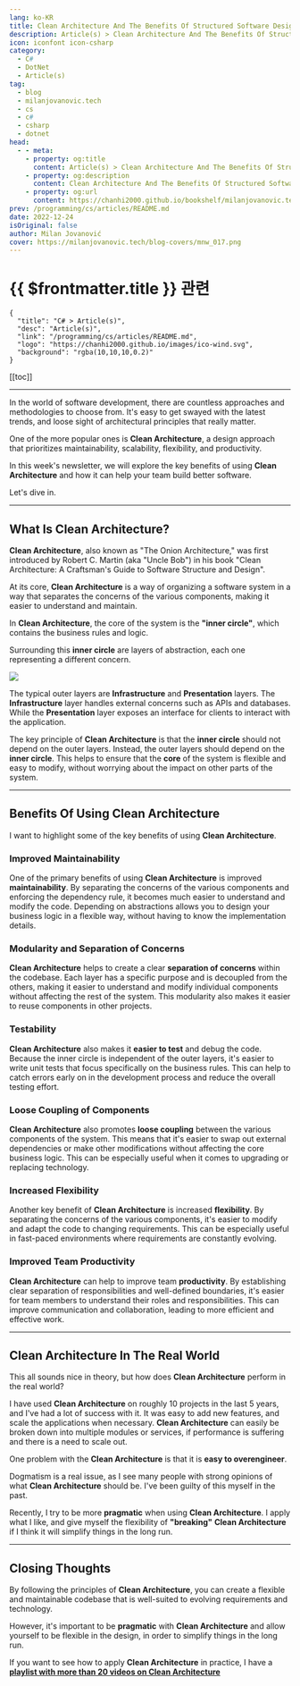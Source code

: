 ```yaml
---
lang: ko-KR
title: Clean Architecture And The Benefits Of Structured Software Design
description: Article(s) > Clean Architecture And The Benefits Of Structured Software Design
icon: iconfont icon-csharp
category: 
  - C#
  - DotNet
  - Article(s)
tag: 
  - blog
  - milanjovanovic.tech
  - cs
  - c#
  - csharp
  - dotnet
head:
  - - meta:
    - property: og:title
      content: Article(s) > Clean Architecture And The Benefits Of Structured Software Design
    - property: og:description
      content: Clean Architecture And The Benefits Of Structured Software Design
    - property: og:url
      content: https://chanhi2000.github.io/bookshelf/milanjovanovic.tech/clean-architecture-and-the-benefits-of-structured-software-design.html
prev: /programming/cs/articles/README.md
date: 2022-12-24
isOriginal: false
author: Milan Jovanović
cover: https://milanjovanovic.tech/blog-covers/mnw_017.png
---
```


# {{ $frontmatter.title }} 관련

```component VPCard
{
  "title": "C# > Article(s)",
  "desc": "Article(s)",
  "link": "/programming/cs/articles/README.md",
  "logo": "https://chanhi2000.github.io/images/ico-wind.svg",
  "background": "rgba(10,10,10,0.2)"
}
```

[[toc]]

---

<SiteInfo
  name="Clean Architecture And The Benefits Of Structured Software Design"
  desc="In the world of software development, there are countless approaches and methodologies to choose from. It's easy to get swayed with the latest trends, and loose sight of architectural principles that really matter. One of the more popular ones is Clean Architecture, a design approach that prioritizes maintainability, scalability, flexibility, and productivity. In this week's newsletter, we will explore the key benefits of using Clean Architecture and how it can help your team build better software."
  url="https://milanjovanovic.tech/blog/clean-architecture-and-the-benefits-of-structured-software-design/"
  logo="https://milanjovanovic.tech/profile_favicon.png"
  preview="https://milanjovanovic.tech/blog-covers/mnw_017.png"/>

In the world of software development, there are countless approaches and methodologies to choose from. It's easy to get swayed with the latest trends, and loose sight of architectural principles that really matter.

One of the more popular ones is **Clean Architecture**, a design approach that prioritizes maintainability, scalability, flexibility, and productivity.

In this week's newsletter, we will explore the key benefits of using **Clean Architecture** and how it can help your team build better software.

Let's dive in.

---

## What Is Clean Architecture?

**Clean Architecture**, also known as "The Onion Architecture," was first introduced by Robert C. Martin (aka "Uncle Bob") in his book "Clean Architecture: A Craftsman's Guide to Software Structure and Design".

At its core, **Clean Architecture** is a way of organizing a software system in a way that separates the concerns of the various components, making it easier to understand and maintain.

In **Clean Architecture**, the core of the system is the **"inner circle"**, which contains the business rules and logic.

Surrounding this **inner circle** are layers of abstraction, each one representing a different concern.

![](https://milanjovanovic.tech/blogs/mnw_017/clean_architecture.png?imwidth=3840)

The typical outer layers are **Infrastructure** and **Presentation** layers. The **Infrastructure** layer handles external concerns such as APIs and databases. While the **Presentation** layer exposes an interface for clients to interact with the application.

The key principle of **Clean Architecture** is that the **inner circle** should not depend on the outer layers. Instead, the outer layers should depend on the **inner circle**. This helps to ensure that the **core** of the system is flexible and easy to modify, without worrying about the impact on other parts of the system.

---

## Benefits Of Using Clean Architecture

I want to highlight some of the key benefits of using **Clean Architecture**.

### Improved Maintainability

One of the primary benefits of using **Clean Architecture** is improved **maintainability**. By separating the concerns of the various components and enforcing the dependency rule, it becomes much easier to understand and modify the code. Depending on abstractions allows you to design your business logic in a flexible way, without having to know the implementation details.

### Modularity and Separation of Concerns

**Clean Architecture** helps to create a clear **separation of concerns** within the codebase. Each layer has a specific purpose and is decoupled from the others, making it easier to understand and modify individual components without affecting the rest of the system. This modularity also makes it easier to reuse components in other projects.

### Testability

**Clean Architecture** also makes it **easier to test** and debug the code. Because the inner circle is independent of the outer layers, it's easier to write unit tests that focus specifically on the business rules. This can help to catch errors early on in the development process and reduce the overall testing effort.

### Loose Coupling of Components

**Clean Architecture** also promotes **loose coupling** between the various components of the system. This means that it's easier to swap out external dependencies or make other modifications without affecting the core business logic. This can be especially useful when it comes to upgrading or replacing technology.

### Increased Flexibility

Another key benefit of **Clean Architecture** is increased **flexibility**. By separating the concerns of the various components, it's easier to modify and adapt the code to changing requirements. This can be especially useful in fast-paced environments where requirements are constantly evolving.

### Improved Team Productivity

**Clean Architecture** can help to improve team **productivity**. By establishing clear separation of responsibilities and well-defined boundaries, it's easier for team members to understand their roles and responsibilities. This can improve communication and collaboration, leading to more efficient and effective work.

---

## Clean Architecture In The Real World

This all sounds nice in theory, but how does **Clean Architecture** perform in the real world?

I have used **Clean Architecture** on roughly 10 projects in the last 5 years, and I've had a lot of success with it. It was easy to add new features, and scale the applications when necessary. **Clean Architecture** can easily be broken down into multiple modules or services, if performance is suffering and there is a need to scale out.

One problem with the **Clean Architecture** is that it is **easy to overengineer**.

Dogmatism is a real issue, as I see many people with strong opinions of what **Clean Architecture** should be. I've been guilty of this myself in the past.

Recently, I try to be more **pragmatic** when using **Clean Architecture**. I apply what I like, and give myself the flexibility of **"breaking"** **Clean Architecture** if I think it will simplify things in the long run.

---

## Closing Thoughts

By following the principles of **Clean Architecture**, you can create a flexible
and maintainable codebase that is well-suited to evolving requirements and technology.

However, it's important to be **pragmatic** with **Clean Architecture** and
allow yourself to be flexible in the design, in order to simplify things in the long run.

If you want to see how to apply **Clean Architecture** in practice,
I have a [<FontIcon icon="fa-brands fa-youtube"/>**playlist with more than 20 videos on Clean Architecture**](https://youtu.be/tLk4pZZtiDY?list=PLYpjLpq5ZDGstQ5afRz-34o_0dexr1RGa)

